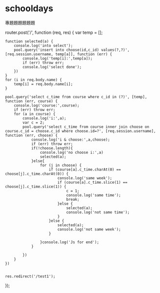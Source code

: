 # schooldays
專題題題題題題


router.post('/', function (req, res) {
    var temp = [];

    function selected(a) {
        console.log('into select');
        pool.query('insert into choose(id,c_id) values(?,?)', [req.session.username, temp[a]], function (err) {
            console.log('temp[i]:',temp[a]);
            if (err) throw err;
            console.log('select done');
        })
    }
    for (i in req.body.name) {
        temp[i] = req.body.name[i];
    }

    pool.query('select c_time from course where c_id in (?)', [temp], function (err, course) {
        console.log('course:',course);
        if (err) throw err;
        for (a in course) {
            console.log('i:',a);
            var c = 2;
            pool.query('select c_time from course inner join choose on course.c_id = choose.c_id where choose.id=?', [req.session.username], function (err, choose) {
                console.log('i & choose:',a,choose);
                if (err) throw err;
                if(!choose.length){
                    console.log('no choose i:',a)
                    selected(a);
                }else{
                    for (j in choose) {
                        if (course[a].c_time.charAt(0) == choose[j].c_time.charAt(0)) {
                            console.log('same week');
                            if (course[a].c_time.slice(1) == choose[j].c_time.slice(1)) {
                                c = 1;
                                console.log('same time');
                                break;
                            }else {
                                selected(a);
                                console.log('not same time');
                            }
                        }else {
                            selected(a);
                            console.log('not same week');
                        }
                        
                    }console.log('Js for end');
                }
                
            })
        }
    })


    res.redirect('/test1');
});
